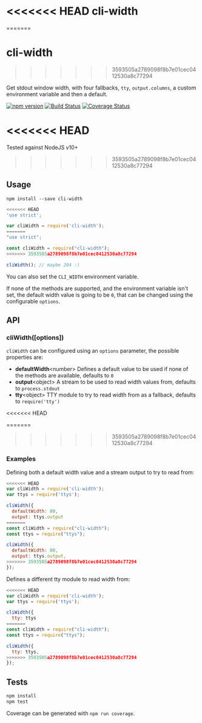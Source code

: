 <<<<<<< HEAD
cli-width
=========
=======
# cli-width
>>>>>>> 3593505a2789098f8b7e01cec0412530a8c77294

Get stdout window width, with four fallbacks, `tty`, `output.columns`, a custom environment variable and then a default.

[![npm version](https://badge.fury.io/js/cli-width.svg)](http://badge.fury.io/js/cli-width)
[![Build Status](https://travis-ci.org/knownasilya/cli-width.svg)](https://travis-ci.org/knownasilya/cli-width)
[![Coverage Status](https://coveralls.io/repos/knownasilya/cli-width/badge.svg?branch=master&service=github)](https://coveralls.io/github/knownasilya/cli-width?branch=master)

<<<<<<< HEAD
=======
Tested against NodeJS v10+

>>>>>>> 3593505a2789098f8b7e01cec0412530a8c77294
## Usage

```
npm install --save cli-width
```

```js
<<<<<<< HEAD
'use strict';

var cliWidth = require('cli-width');
=======
"use strict";

const cliWidth = require("cli-width");
>>>>>>> 3593505a2789098f8b7e01cec0412530a8c77294

cliWidth(); // maybe 204 :)
```

You can also set the `CLI_WIDTH` environment variable.

If none of the methods are supported, and the environment variable isn't set,
the default width value is going to be `0`, that can be changed using the configurable `options`.

## API

### cliWidth([options])

`cliWidth` can be configured using an `options` parameter, the possible properties are:

- **defaultWidth**\<number\> Defines a default value to be used if none of the methods are available, defaults to `0`
- **output**\<object\> A stream to be used to read width values from, defaults to `process.stdout`
- **tty**\<object\> TTY module to try to read width from as a fallback, defaults to `require('tty')`

<<<<<<< HEAD

=======
>>>>>>> 3593505a2789098f8b7e01cec0412530a8c77294
### Examples

Defining both a default width value and a stream output to try to read from:

```js
<<<<<<< HEAD
var cliWidth = require('cli-width');
var ttys = require('ttys');

cliWidth({
  defaultWidth: 80,
  output: ttys.output
=======
const cliWidth = require("cli-width");
const ttys = require("ttys");

cliWidth({
  defaultWidth: 80,
  output: ttys.output,
>>>>>>> 3593505a2789098f8b7e01cec0412530a8c77294
});
```

Defines a different tty module to read width from:

```js
<<<<<<< HEAD
var cliWidth = require('cli-width');
var ttys = require('ttys');

cliWidth({
  tty: ttys
=======
const cliWidth = require("cli-width");
const ttys = require("ttys");

cliWidth({
  tty: ttys,
>>>>>>> 3593505a2789098f8b7e01cec0412530a8c77294
});
```

## Tests

```bash
npm install
npm test
```

Coverage can be generated with `npm run coverage`.
